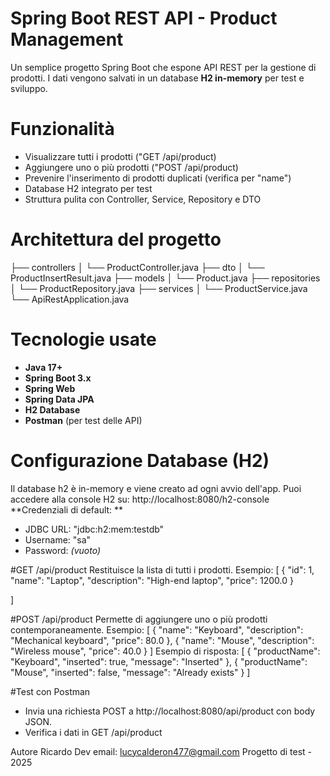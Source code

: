 # Spring Boot REST API - Product Management 
Un semplice progetto Spring Boot che espone API REST per la gestione di prodotti.
I dati vengono salvati in un database **H2 in-memory** per test e sviluppo. 

# Funzionalità 
- Visualizzare tutti i prodotti ("GET /api/product)
- Aggiungere uno o più prodotti ("POST /api/product)
- Prevenire l'inserimento di prodotti duplicati (verifica per "name")
- Database H2 integrato per test
- Struttura pulita con Controller, Service, Repository e DTO

# Architettura del progetto
├── controllers
│ └── ProductController.java
├── dto
│ └── ProductInsertResult.java
├── models
│ └── Product.java
├── repositories
│ └── ProductRepository.java
├── services
│ └── ProductService.java
└── ApiRestApplication.java

# Tecnologie usate 
- **Java 17+**
- **Spring Boot 3.x**
- **Spring Web**
- **Spring Data JPA**
- **H2 Database**
- **Postman** (per test delle API)

# Configurazione Database (H2)
Il database h2 è in-memory e viene creato ad ogni avvio dell'app. 
Puoi accedere alla console H2 su: 
http://localhost:8080/h2-console
**Credenziali di default: **
- JDBC URL: "jdbc:h2:mem:testdb"
- Username: "sa"
- Password: *(vuoto)*

#GET /api/product
Restituisce la lista di tutti i prodotti.
Esempio:
[
  {
    "id": 1,
    "name": "Laptop",
    "description": "High-end laptop",
    "price": 1200.0
  }

]

#POST /api/product 
Permette di aggiungere uno o più prodotti contemporaneamente. 
Esempio:
[
  {
    "name": "Keyboard",
    "description": "Mechanical keyboard",
    "price": 80.0
  },
  {
    "name": "Mouse",
    "description": "Wireless mouse",
    "price": 40.0
  }
] 
Esempio di risposta: 
[
  { "productName": "Keyboard", "inserted": true, "message": "Inserted" },
  { "productName": "Mouse", "inserted": false, "message": "Already exists" }
]

#Test con Postman 
- Invia una richiesta POST a http://localhost:8080/api/product con body JSON.
- Verifica i dati in GET /api/product

Autore 
Ricardo Dev
email: lucycalderon477@gmail.com
Progetto di test - 2025
